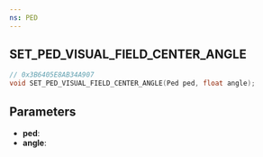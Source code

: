 ```yaml
---
ns: PED
---
```

## SET_PED_VISUAL_FIELD_CENTER_ANGLE

```c
// 0x3B6405E8AB34A907
void SET_PED_VISUAL_FIELD_CENTER_ANGLE(Ped ped, float angle);
```

## Parameters
* **ped**:
* **angle**:
